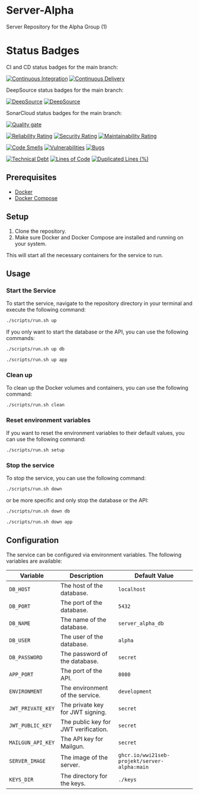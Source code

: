 # Server-Alpha
Server Repository for the Alpha Group (1)

# Status Badges

CI and CD status badges for the main branch:

[![Continuous Integration](https://github.com/wwi21seb-projekt/server-alpha/actions/workflows/ci.yaml/badge.svg)](https://github.com/wwi21seb-projekt/server-alpha/actions/workflows/ci.yaml)
[![Continuous Delivery](https://github.com/wwi21seb-projekt/server-alpha/actions/workflows/cd.yaml/badge.svg)](https://github.com/wwi21seb-projekt/server-alpha/actions/workflows/cd.yaml)

DeepSource status badges for the main branch:

[![DeepSource](https://app.deepsource.com/gh/wwi21seb-projekt/server-alpha.svg/?label=active+issues&show_trend=true&token=mcwBM2kkvsdD-hJRi0y1quuC)](https://app.deepsource.com/gh/wwi21seb-projekt/server-alpha/)
[![DeepSource](https://app.deepsource.com/gh/wwi21seb-projekt/server-alpha.svg/?label=resolved+issues&show_trend=true&token=mcwBM2kkvsdD-hJRi0y1quuC)](https://app.deepsource.com/gh/wwi21seb-projekt/server-alpha/)

SonarCloud status badges for the main branch:

[![Quality gate](https://sonarcloud.io/api/project_badges/quality_gate?project=wwi21seb-projekt_server-alpha)](https://sonarcloud.io/summary/new_code?id=wwi21seb-projekt_server-alpha)

[![Reliability Rating](https://sonarcloud.io/api/project_badges/measure?project=wwi21seb-projekt_server-alpha&metric=reliability_rating)](https://sonarcloud.io/summary/new_code?id=wwi21seb-projekt_server-alpha)
[![Security Rating](https://sonarcloud.io/api/project_badges/measure?project=wwi21seb-projekt_server-alpha&metric=security_rating)](https://sonarcloud.io/summary/new_code?id=wwi21seb-projekt_server-alpha)
[![Maintainability Rating](https://sonarcloud.io/api/project_badges/measure?project=wwi21seb-projekt_server-alpha&metric=sqale_rating)](https://sonarcloud.io/summary/new_code?id=wwi21seb-projekt_server-alpha)

[![Code Smells](https://sonarcloud.io/api/project_badges/measure?project=wwi21seb-projekt_server-alpha&metric=code_smells)](https://sonarcloud.io/summary/new_code?id=wwi21seb-projekt_server-alpha)
[![Vulnerabilities](https://sonarcloud.io/api/project_badges/measure?project=wwi21seb-projekt_server-alpha&metric=vulnerabilities)](https://sonarcloud.io/summary/new_code?id=wwi21seb-projekt_server-alpha)
[![Bugs](https://sonarcloud.io/api/project_badges/measure?project=wwi21seb-projekt_server-alpha&metric=bugs)](https://sonarcloud.io/summary/new_code?id=wwi21seb-projekt_server-alpha)

[![Technical Debt](https://sonarcloud.io/api/project_badges/measure?project=wwi21seb-projekt_server-alpha&metric=sqale_index)](https://sonarcloud.io/summary/new_code?id=wwi21seb-projekt_server-alpha)
[![Lines of Code](https://sonarcloud.io/api/project_badges/measure?project=wwi21seb-projekt_server-alpha&metric=ncloc)](https://sonarcloud.io/summary/new_code?id=wwi21seb-projekt_server-alpha)
[![Duplicated Lines (%)](https://sonarcloud.io/api/project_badges/measure?project=wwi21seb-projekt_server-alpha&metric=duplicated_lines_density)](https://sonarcloud.io/summary/new_code?id=wwi21seb-projekt_server-alpha)

## Prerequisites

- [Docker](https://www.docker.com)
- [Docker Compose](https://docs.docker.com/compose/)

## Setup

1. Clone the repository.
2. Make sure Docker and Docker Compose are installed and running on your system.

This will start all the necessary containers for the service to run.

## Usage

### Start the Service

To start the service, navigate to the repository directory in your terminal and execute the following command:

```bash
./scripts/run.sh up
```

If you only want to start the database or the API, you can use the following commands:

```bash
./scripts/run.sh up db
```

```bash
./scripts/run.sh up app
```

### Clean up

To clean up the Docker volumes and containers, you can use the following command:

```bash
./scripts/run.sh clean
```

### Reset environment variables

If you want to reset the environment variables to their default values, you can use the following command:

```bash
./scripts/run.sh setup
```

### Stop the service

To stop the service, you can use the following command:

```bash
./scripts/run.sh down
```

or be more specific and only stop the database or the API:

```bash
./scripts/run.sh down db
```

```bash
./scripts/run.sh down app
```


## Configuration

The service can be configured via environment variables. The following variables are available:

| Variable          | Description                          | Default Value                                |
|-------------------|--------------------------------------|----------------------------------------------|
| `DB_HOST`         | The host of the database.            | `localhost`                                  |
| `DB_PORT`         | The port of the database.            | `5432`                                       |
| `DB_NAME`         | The name of the database.            | `server_alpha_db`                            |
| `DB_USER`         | The user of the database.            | `alpha`                                      |
| `DB_PASSWORD`     | The password of the database.        | `secret`                                     |
| `APP_PORT`        | The port of the API.                 | `8080`                                       |
| `ENVIRONMENT`     | The environment of the service.      | `development`                                |
| `JWT_PRIVATE_KEY` | The private key for JWT signing.     | `secret`                                     |
| `JWT_PUBLIC_KEY`  | The public key for JWT verification. | `secret`                                     |
| `MAILGUN_API_KEY` | The API key for Mailgun.             | `secret`                                     |
| `SERVER_IMAGE`    | The image of the server.             | `ghcr.io/wwi21seb-projekt/server-alpha:main` |
| `KEYS_DIR`        | The directory for the keys.          | `./keys`                                     |